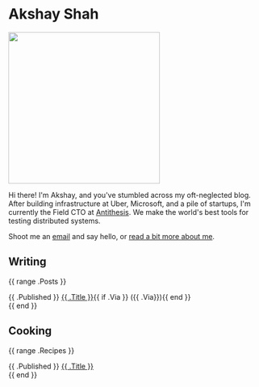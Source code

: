 # Akshay Shah

<img alt="" src="/static/headshot-2025-300x300.webp" class="profile-pic" height="300px" width="300px">

Hi there! I'm Akshay, and you've stumbled across my oft-neglected blog. After
building infrastructure at Uber, Microsoft, and a pile of startups, I'm
currently the Field CTO at [Antithesis](https://antithesis.com). We make the
world's best tools for testing distributed systems.

Shoot me an [email](mailto:akshay@akshayshah.org) and say hello, or
[read a bit more about me](/colophon/).

## Writing

{{ range .Posts }}
<div class="post-row">
  <span class="post-date">{{ .Published }}</span>
  <a href="{{ .Link }}">{{ .Title }}</a>{{ if .Via }} ({{ .Via}}){{ end }}
</div>
{{ end }}

## Cooking

{{ range .Recipes }}
<div class="post-row">
  <span class="post-date">{{ .Published }}</span>
  <a href="{{ .Link }}">{{ .Title }}</a>
</div>
{{ end }}
